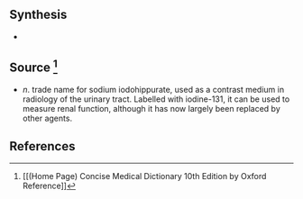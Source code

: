 ## Synthesis
- 
## Source [^1]
- $n$. trade name for sodium iodohippurate, used as a contrast medium in radiology of the urinary tract. Labelled with iodine-131, it can be used to measure renal function, although it has now largely been replaced by other agents.
## References

[^1]: [[(Home Page) Concise Medical Dictionary 10th Edition by Oxford Reference]]